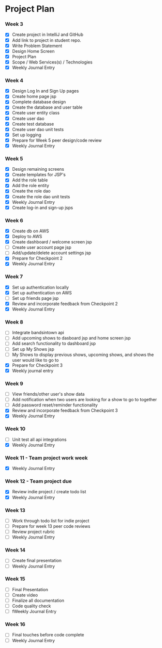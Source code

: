 # Project Plan

### Week 3
- [x] Create project in IntelliJ and GitHub
- [x] Add link to project in student repo.
- [x] Write Problem Statement
- [x] Design Home Screen
- [x] Project Plan
- [x] Scope / Web Services(s) / Technologies
- [x] Weekly Journal Entry

### Week 4
- [x] Design Log In and Sign Up pages
- [x] Create home page jsp
- [x] Complete database design
- [x] Create the database and user table
- [x] Create user entity class
- [x] Create user dao
- [x] Create test database
- [x] Create user dao unit tests
- [x] Set up logging
- [x] Prepare for Week 5 peer design/code review
- [x] Weekly Journal Entry

### Week 5
- [x] Design remaining screens
- [x] Create templates for JSP's
- [x] Add the role table
- [x] Add the role entity
- [x] Create the role dao
- [x] Create the role dao unit tests
- [x] Weekly Journal Entry
- [x] Create log-in and sign-up jsps

### Week 6
- [x] Create db on AWS
- [x] Deploy to AWS
- [x] Create dashboard / welcome screen jsp
- [ ] Create user account page jsp
- [ ] Add/update/delete account settings jsp
- [x] Prepare for Checkpoint 2
- [x] Weekly Journal Entry
 
### Week 7
- [x] Set up authentication locally
- [x] Set up authentication on AWS
- [ ] Set up friends page jsp
- [x] Review and incorporate feedback from Checkpoint 2
- [x] Weekly Journal Entry

### Week 8
- [ ] Integrate bandsintown api
- [ ] Add upcoming shows to dasboard jsp and home screen jsp
- [ ] Add search functionality to dashboard jsp
- [ ] Set up My Shows jsp
- [ ] My Shows to display previous shows, upcoming shows, and shows the user would like to go to
- [x] Prepare for Checkpoint 3
- [x] Weekly journal entry

### Week 9
- [ ] View friends/other user's show data
- [ ] Add notification when two users are looking for a show to go to together
- [ ] Add password reset/reminder functionality
- [x] Review and incorporate feedback from Checkpoint 3
- [x] Weekly Journal Entry

### Week 10
- [ ] Unit test all api integrations
- [x] Weekly Journal Entry

### Week 11 - Team project work week
- [x] Weekly Journal Entry

### Week 12 - Team project due
- [x] Review indie project / create todo list
- [x] Weekly Journal Entry

### Week 13
- [ ] Work through todo list for indie project
- [ ] Prepare for week 13 peer code reviews
- [ ] Review project rubric
- [ ] Weekly Journal Entry

### Week 14
- [ ] Create final presentation
- [ ] Weekly Journal Entry

### Week 15
- [ ] Final Presentation
- [ ] Create video
- [ ] Finalize all documentation
- [ ] Code quality check
- [ ] fWeekly Journal Entry

### Week 16
- [ ] Final touches before code complete
- [ ] Weekly Journal Entry